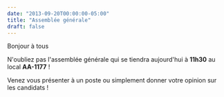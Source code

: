```yaml
---
date: "2013-09-20T00:00:00-05:00"
title: "Assemblée générale"
draft: false
---
```


Bonjour à tous

N'oubliez pas l'assemblée générale qui se tiendra aujourd'hui à **11h30** au local **AA-1177** !

Venez vous présenter à un poste ou simplement donner votre opinion sur les candidats !
